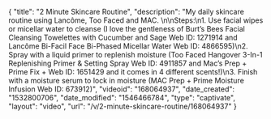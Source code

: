 {
    "title": "2 Minute Skincare Routine",
    "description": "My daily skincare routine using Lancôme, Too Faced and MAC. \n\nSteps:\n1. Use facial wipes or micellar water to cleanse (I love the gentleness of Burt’s Bees Facial Cleansing Towelettes with Cucumber and Sage Web ID: 1271914 and Lancôme Bi-Facil Face Bi-Phased Micellar Water Web ID: 4866595)\n2. Spray with a liquid primer to replenish moisture (Too Faced Hangover 3-In-1 Replenishing Primer & Setting Spray Web ID: 4911857 and Mac’s Prep + Prime Fix + Web ID: 1651429 and it comes in 4 different scents!)\n3. Finish with a moisture serum to lock in moisture (MAC Prep + Prime Moisture Infusion Web ID: 673912)",
    "videoid": "168064937",
    "date_created": "1532800706",
    "date_modified": "1546466784",
    "type": "captivate",
    "layout": "video",
    "url": "\/v\/2-minute-skincare-routine\/168064937"
}